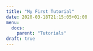 ```yaml
---
title: "My First Tutorial"
date: 2020-03-18T21:15:05+01:00
menu:
  docs:
    parent: "Tutorials"
draft: true
---
```


